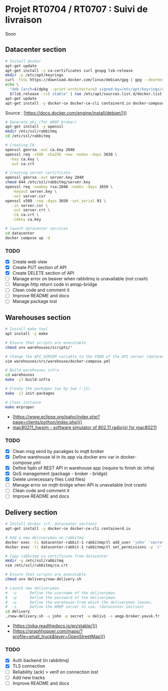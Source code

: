 # Projet RT0704 / RT0707 : Suivi de livraison

Soon

## Datacenter section

```bash
# Install docker
apt-get update
apt-get install -y ca-certificates curl gnupg lsb-release
mkdir -p /etc/apt/keyrings
curl -fsSL https://download.docker.com/linux/debian/gpg | gpg --dearmor -o /etc/apt/keyrings/docker.gpg
echo \
  "deb [arch=$(dpkg --print-architecture) signed-by=/etc/apt/keyrings/docker.gpg] https://download.docker.com/linux/debian \
  $(lsb_release -cs) stable" | tee /etc/apt/sources.list.d/docker.list > /dev/null
apt-get update
apt-get install -y docker-ce docker-ce-cli containerd.io docker-compose-plugin
```

Source : [https://docs.docker.com/engine/install/debian/]()

```bash
# Generate pki (for AMQP broker)
apt-get install -y openssl
mkdir /etc/ssl/rabbitmq
cd /etc/ssl/rabbitmq

# Creating CA
openssl genrsa -out ca.key 2048
openssl req -x509 -sha256 -new -nodes -days 3650 \
  -key ca.key \
  -out ca.crt

# Creating server certificate
openssl genrsa -out server.key 2048
chmod 644 /etc/ssl/rabbitmq/server.key
openssl req -newkey rsa:2048 -nodes -days 3650 \
   -keyout server.key \
   -out server.csr
openssl x509 -req -days 3650 -set_serial 01 \
   -in server.csr \
   -out server.crt \
   -CA ca.crt \
   -CAkey ca.key
```

```bash
# launch datacenter services
cd datacenter
docker compose up -d
```

### TODO

- [x] Create web view
- [x] Create PUT section of API
- [x] Create DELETE section of API
- [ ] Manage error on beaver when rabbitmq is unavailable (not crash)
- [ ] Manage http return code in amqp-bridge
- [ ] Clean code and comment it
- [ ] Improve README and docs
- [ ] Manage package lost

## Warehouses section

```bash
# Install make tool
apt install -y make

# Ensure that scripts are executable
chmod u+x warehouses/scripts/*

# Change the API_SERVER variable to the FQDN of the API server (datacenter section)
vim warehouses/src/warehouse/docker-compose.yml

# Build warehouses infra
cd warehouses
make -j3 build-infra

# Create the packages two by two (-j2)
make -j2 init-packages

# Clear instance
make mrproper
```

- [https://www.eclipse.org/paho/index.php?page=clients/python/index.php]()
- [mac80211_hwsim - software simulator of 802.11 radio(s) for mac80211](https://www.kernel.org/doc/html/latest/networking/mac80211_hwsim/mac80211_hwsim.html)

### TODO

- [x] Clean msg send by pacakges to mqtt broker
- [x] Define warehouse id in its app via docker env var in docker-compose.yml
- [x] Define fqdn of REST API in warehouse app (require to finish dc infra)
- [x] QoS management (package - broker - bridge)
- [x] Delete unnecessary files (.old files)
- [ ] Manage error on mqtt-bridge when API is unavailable (not crash)
- [ ] Clean code and comment it
- [ ] Improve README and docs

## Delivery section

```bash
# Install docker (cf. datacenter section)
apt-get install -y docker-ce docker-ce-cli containerd.io

# Add a new deliveryman on rabbitmq
docker exec -ti datacenter-rabbit-1 rabbitmqctl add_user 'john' 'secret'
docker exec -ti datacenter-rabbit-1 rabbitmqctl set_permissions -p '/' 'john' '' '^(amq\.gen.*|amq\.default)$' ''

# Copy rabbitmq ca certificate from datacenter
mkdir -p /etc/ssl/rabbitmq
vim /etc/ssl/rabbitmq/ca.crt

# Ensure that scripts are executable
chmod u+x delivery/new-delivery.sh

# Launch new deliveryman
#  -u      Define the username of the deliveryman.
#  -p      Define the password of the deliveryman.
#  -w      Define the warehouse from which the deliveryman leaves.
#  -s      Define the AMQP server to use. (datacenter section)
cd delivery
./new-delivery.sh -u john -p secret -w deliv1 -s amqp-broker.yousk.fr
```

- [https://pika.readthedocs.io/en/stable/]()
- [https://graphhopper.com/maps/?profile=small_truck&layer=OpenStreetMap]()

### TODO

- [x] Auth backend (in rabbitmq)
- [x] TLS connection
- [ ] Reliability (ack) > verif on connection lost
- [ ] Add new tracks
- [ ] Improve README and docs

